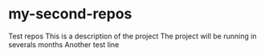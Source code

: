 # my-second-repos
Test repos
This is a description of the project
The project will be running in severals months
Another test line

